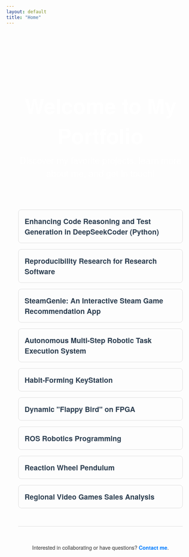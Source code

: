 ```yaml
---
layout: default
title: "Home"
---
```


<style>
  /* Container styling */
  .home-container {
    max-width: 900px;
    margin: 0 auto;
    padding: 2rem;
    font-family: 'Helvetica Neue', Helvetica, Arial, sans-serif;
    color: #333;
  }

  /* Hero section styling */
  .home-hero {
    text-align: center;
    padding: 3rem 0;
    background: url('/assets/bg.jpg') no-repeat center center/cover;
    color: #fff;
    border-radius: 8px;
  }
  .home-hero h1 {
    font-size: 3.5rem;
    margin-bottom: 0.5rem;
  }
  .home-hero p {
    font-size: 1.5rem;
    margin: 0;
  }

  /* Projects list styling */
  .projects-list {
    margin-top: 2rem;
  }
  .projects-list ul {
    list-style: none;
    padding: 0;
  }
  .projects-list li {
    margin: 1rem 0;
    padding: 1rem;
    border: 1px solid #ddd;
    border-radius: 8px;
    transition: transform 0.2s ease, background-color 0.2s ease;
  }
  .projects-list li:hover {
    transform: translateX(10px);
    background-color: #f9f9f9;
  }
  .projects-list a {
    text-decoration: none;
    color: #2c3e50;
    font-weight: bold;
    font-size: 1.2rem;
  }

  /* Contact section styling */
  .contact-section {
    text-align: center;
    margin-top: 3rem;
    padding-top: 2rem;
    border-top: 1px solid #ddd;
  }
  .contact-section a {
    color: #007BFF;
    text-decoration: none;
    font-weight: bold;
  }
  .contact-section a:hover {
    text-decoration: underline;
  }
</style>

<div class="home-container">
  <div class="home-hero">
    <h1>Welcome to My Portfolio</h1>
    <p>Discover my favorite projects, learn more about me, and get in touch!</p>
  </div>

  <div class="projects-list">
    <ul>
      <li><a href="/projects/deepseekcoder.html">Enhancing Code Reasoning and Test Generation in DeepSeekCoder (Python)</a></li>
      <li><a href="/projects/reproducibility.html">Reproducibility Research for Research Software</a></li>
      <li><a href="/projects/steamgenie.html">SteamGenie: An Interactive Steam Game Recommendation App</a></li>
      <li><a href="/projects/robotic-task-execution.html">Autonomous Multi-Step Robotic Task Execution System</a></li>
      <li><a href="/projects/habit-forming-keystation.html">Habit-Forming KeyStation</a></li>
      <li><a href="/projects/fpga-flappy-bird.html">Dynamic "Flappy Bird" on FPGA</a></li>
      <li><a href="/projects/ros-robotics-programming.html">ROS Robotics Programming</a></li>
      <li><a href="/projects/reaction-wheel-pendulum.html">Reaction Wheel Pendulum</a></li>
      <li><a href="/projects/video-game-sales-analysis.html">Regional Video Games Sales Analysis</a></li>
    </ul>
  </div>

  <div class="contact-section">
    <p>Interested in collaborating or have questions? <a href="/about/">Contact me</a>.</p>
  </div>
</div>
